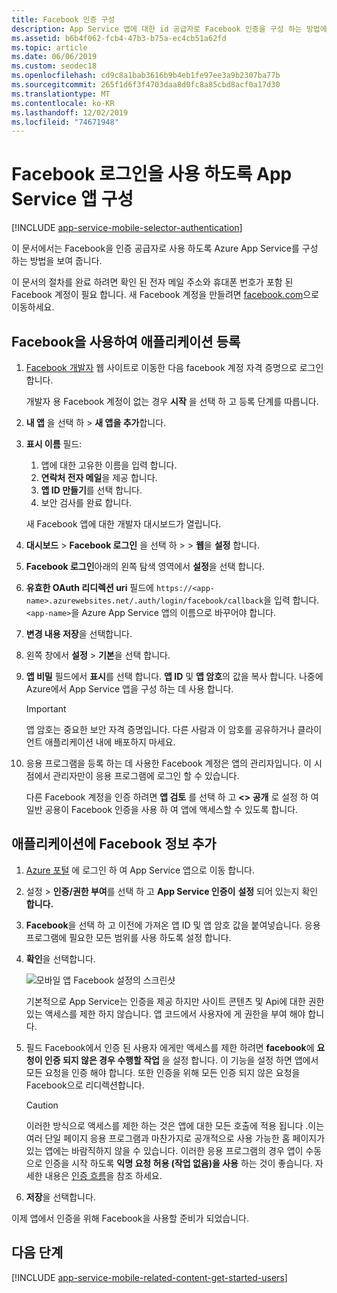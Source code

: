 ```yaml
---
title: Facebook 인증 구성
description: App Service 앱에 대한 id 공급자로 Facebook 인증을 구성 하는 방법에 대해 알아봅니다.
ms.assetid: b6b4f062-fcb4-47b3-b75a-ec4cb51a62fd
ms.topic: article
ms.date: 06/06/2019
ms.custom: seodec18
ms.openlocfilehash: cd9c8a1bab3616b9b4eb1fe97ee3a9b2307ba77b
ms.sourcegitcommit: 265f1d6f3f4703daa8d0fc8a85cbd8acf0a17d30
ms.translationtype: MT
ms.contentlocale: ko-KR
ms.lasthandoff: 12/02/2019
ms.locfileid: "74671948"
---
```

# <a name="configure-your-app-service-app-to-use-facebook-login"></a>Facebook 로그인을 사용 하도록 App Service 앱 구성

[!INCLUDE [app-service-mobile-selector-authentication](../../includes/app-service-mobile-selector-authentication.md)]

이 문서에서는 Facebook을 인증 공급자로 사용 하도록 Azure App Service를 구성 하는 방법을 보여 줍니다.

이 문서의 절차를 완료 하려면 확인 된 전자 메일 주소와 휴대폰 번호가 포함 된 Facebook 계정이 필요 합니다. 새 Facebook 계정을 만들려면 [facebook.com]으로 이동하세요.

## <a name="register"></a>Facebook을 사용하여 애플리케이션 등록

1. [Facebook 개발자] 웹 사이트로 이동한 다음 facebook 계정 자격 증명으로 로그인 합니다.

   개발자 용 Facebook 계정이 없는 경우 **시작** 을 선택 하 고 등록 단계를 따릅니다.
1. **내 앱** 을 선택 하 > **새 앱을 추가**합니다.
1. **표시 이름** 필드:
   1. 앱에 대한 고유한 이름을 입력 합니다.
   1. **연락처 전자 메일**을 제공 합니다.
   1. **앱 ID 만들기**를 선택 합니다.
   1. 보안 검사를 완료 합니다.

   새 Facebook 앱에 대한 개발자 대시보드가 열립니다.
1. **대시보드** > **Facebook 로그인** 을 선택 하 >  > **웹**을 **설정** 합니다.
1. **Facebook 로그인**아래의 왼쪽 탐색 영역에서 **설정**을 선택 합니다.
1. **유효한 OAuth 리디렉션 uri** 필드에 `https://<app-name>.azurewebsites.net/.auth/login/facebook/callback`을 입력 합니다. `<app-name>`을 Azure App Service 앱의 이름으로 바꾸어야 합니다.
1. **변경 내용 저장**을 선택합니다.
1. 왼쪽 창에서 **설정** > **기본**을 선택 합니다. 
1. **앱 비밀** 필드에서 **표시**를 선택 합니다. **앱 ID** 및 **앱 암호**의 값을 복사 합니다. 나중에 Azure에서 App Service 앱을 구성 하는 데 사용 합니다.

   > [!IMPORTANT]
   > 앱 암호는 중요한 보안 자격 증명입니다. 다른 사람과 이 암호를 공유하거나 클라이언트 애플리케이션 내에 배포하지 마세요.
   >

1. 응용 프로그램을 등록 하는 데 사용한 Facebook 계정은 앱의 관리자입니다. 이 시점에서 관리자만이 응용 프로그램에 로그인 할 수 있습니다.

   다른 Facebook 계정을 인증 하려면 **앱 검토** 를 선택 하 고 **\<> 공개** 로 설정 하 여 일반 공용이 Facebook 인증을 사용 하 여 앱에 액세스할 수 있도록 합니다.

## <a name="secrets"></a>애플리케이션에 Facebook 정보 추가

1. [Azure 포털] 에 로그인 하 여 App Service 앱으로 이동 합니다.
1. 설정 > **인증/권한 부여**를 선택 하 고 **App Service 인증이** **설정** 되어 있는지 확인 **합니다.**
1. **Facebook**을 선택 하 고 이전에 가져온 앱 ID 및 앱 암호 값을 붙여넣습니다. 응용 프로그램에 필요한 모든 범위를 사용 하도록 설정 합니다.
1. **확인**을 선택합니다.

   ![모바일 앱 Facebook 설정의 스크린샷][0]

    기본적으로 App Service는 인증을 제공 하지만 사이트 콘텐츠 및 Api에 대한 권한 있는 액세스를 제한 하지 않습니다. 앱 코드에서 사용자에 게 권한을 부여 해야 합니다.
1. 필드 Facebook에서 인증 된 사용자 에게만 액세스를 제한 하려면 **facebook**에 **요청이 인증 되지 않은 경우 수행할 작업** 을 설정 합니다. 이 기능을 설정 하면 앱에서 모든 요청을 인증 해야 합니다. 또한 인증을 위해 모든 인증 되지 않은 요청을 Facebook으로 리디렉션합니다.

   > [!CAUTION]
   > 이러한 방식으로 액세스를 제한 하는 것은 앱에 대한 모든 호출에 적용 됩니다 .이는 여러 단일 페이지 응용 프로그램과 마찬가지로 공개적으로 사용 가능한 홈 페이지가 있는 앱에는 바람직하지 않을 수 있습니다. 이러한 응용 프로그램의 경우 앱이 수동으로 인증을 시작 하도록 **익명 요청 허용 (작업 없음)을 사용** 하는 것이 좋습니다. 자세한 내용은 [인증 흐름](overview-authentication-authorization.md#authentication-flow)을 참조 하세요.

1. **저장**을 선택합니다.

이제 앱에서 인증을 위해 Facebook을 사용할 준비가 되었습니다.

## <a name="related-content"> </a>다음 단계

[!INCLUDE [app-service-mobile-related-content-get-started-users](../../includes/app-service-mobile-related-content-get-started-users.md)]

<!-- Images. -->
[0]: ./media/app-service-mobile-how-to-configure-facebook-authentication/mobile-app-facebook-settings.png

<!-- URLs. -->
[Facebook 개발자]: https://go.microsoft.com/fwlink/p/?LinkId=268286
[facebook.com]: https://go.microsoft.com/fwlink/p/?LinkId=268285
[Get started with authentication]: /en-us/develop/mobile/tutorials/get-started-with-users-dotnet/
[Azure 포털]: https://portal.azure.com/
